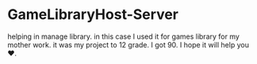 # GameLibraryHost-Server
helping in manage library. 
in this case I used it for games library for my mother work.
it was my project to 12 grade.
I got 90.
I hope it will help you❤️. 
